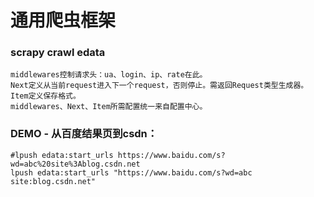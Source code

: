 # 通用爬虫框架

### scrapy crawl edata

```
middlewares控制请求头：ua、login、ip、rate在此。
Next定义从当前request进入下一个request，否则停止。需返回Request类型生成器。
Item定义保存格式。
middlewares、Next、Item所需配置统一来自配置中心。
```

### DEMO - 从百度结果页到csdn：
```
#lpush edata:start_urls https://www.baidu.com/s?wd=abc%20site%3Ablog.csdn.net
lpush edata:start_urls "https://www.baidu.com/s?wd=abc site:blog.csdn.net"
```


